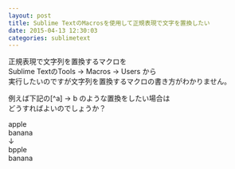```yaml
---
layout: post
title: Sublime TextのMacrosを使用して正規表現で文字を置換したい
date: 2015-04-13 12:30:03
categories: sublimetext
---
```

<!-- {% raw %} -->
<p>正規表現で文字列を置換するマクロを<br>
Sublime TextのTools -> Macros -> Users から<br>
実行したいのですが文字列を置換するマクロの書き方がわかりません。</p>

<p>例えば下記の[^a] -> b のような置換をしたい場合は<br>
どうすればよいのでしょうか？ </p>

<p>apple<br>
banana<br>
↓<br>
bpple<br>
banana</p>
<!-- {% endraw %} -->
